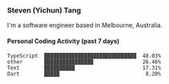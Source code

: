 ### Steven (Yichun) Tang

I'm a software engineer based in Melbourne, Australia.

#### Personal Coding Activity (past 7 days)
```
TypeScript  ▓▓▓▓▓▓▓▓▓▓▓▓▓▓▓▓▓▓▓▓▓▓▓▓▓▓▓▓▓▓  48.03%
other       ▓▓▓▓▓▓▓▓▓▓▓▓▓▓▓▓                26.46%
Text        ▓▓▓▓▓▓▓▓▓▓                      17.31%
Dart        ▓▓▓▓▓                            8.20%
```

